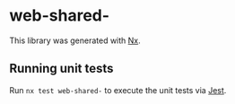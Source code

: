# web-shared-

This library was generated with [Nx](https://nx.dev).

## Running unit tests

Run `nx test web-shared-` to execute the unit tests via [Jest](https://jestjs.io).
